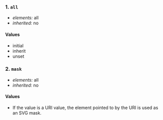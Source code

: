 ### 1. `all`

* *elements:* all
* *inherited:* no

#### Values

* initial
* inherit
* unset

### 2. `mask`

* *elements:* all 
* *inherited:* no

#### Values
* If the value is a URI value, the element pointed to by the URI is used as an SVG mask.

